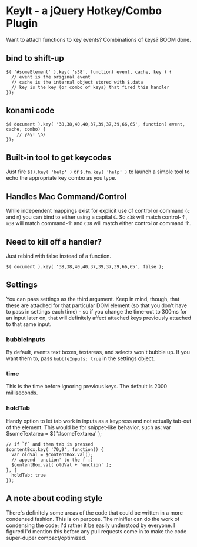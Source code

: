 # KeyIt - a jQuery Hotkey/Combo Plugin

Want to attach functions to key events? Combinations of keys? BOOM done.

## bind to shift-up
    $( '#someElement' ).key( 's38', function( event, cache, key ) {
      // event is the original event
      // cache is the internal object stored with $.data
      // key is the key (or combo of keys) that fired this handler
    });

## konami code
    $( document ).key( '38,38,40,40,37,39,37,39,66,65', function( event, cache, combo) {
        // yay! \o/
    });

## Built-in tool to get keycodes
Just fire `$().key( 'help' )` or `$.fn.key( 'help' )` to launch a simple
tool to echo the appropriate key combo as you type.

## Handles Mac Command/Control
While independent mappings exist for explicit use of control or command
(`c` and `m`) you can bind to either using a capital `C`. So `c38` will
match control-↑, `m38` will match command-↑ and `C38` will match either
control or command ↑.

## Need to kill off a handler?
Just rebind with false instead of a function.

    $( document ).key( '38,38,40,40,37,39,37,39,66,65', false );

## Settings
You can pass settings as the third argument. Keep in mind, though, that
these are attached for that particular DOM element (so that you don't
have to pass in settings each time) - so if you change the time-out to
300ms for an input later on, that will definitely affect attached keys
previously attached to that same input.

### bubbleInputs
By default, events text boxes, textareas, and selects won't bubble
up. If you want them to, pass `bubbleInputs: true` in the settings
object.

### time
This is the time before ignoring previous keys. The default is 2000
milliseconds.

### holdTab
Handy option to let tab work in inputs as a keypress and not actually
tab-out of the element. This would be for snippet-like behavior, such
as:
    var $someTextarea = $( '#someTextarea' );

    // if `f` and then tab is pressed
    $contentBox.key( '70,9', function() {
      var oldVal = $contentBox.val();
      // append 'unction' to the f :)
      $contentBox.val( oldVal + 'unction' );
    }, {
      holdTab: true
    });

## A note about coding style
There's definitely some areas of the code that could be written in a
more condensed fashion. This is on purpose. The minifier can do the
work of condensing the code; I'd rather it be easily understood by
everyone. I figured I'd mention this before any pull requests come
in to make the code super-duper compact/optimized.
